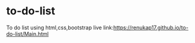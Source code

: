 # to-do-list
To do list using html,css,bootstrap
live link:https://renukap17.github.io/to-do-list/Main.html

